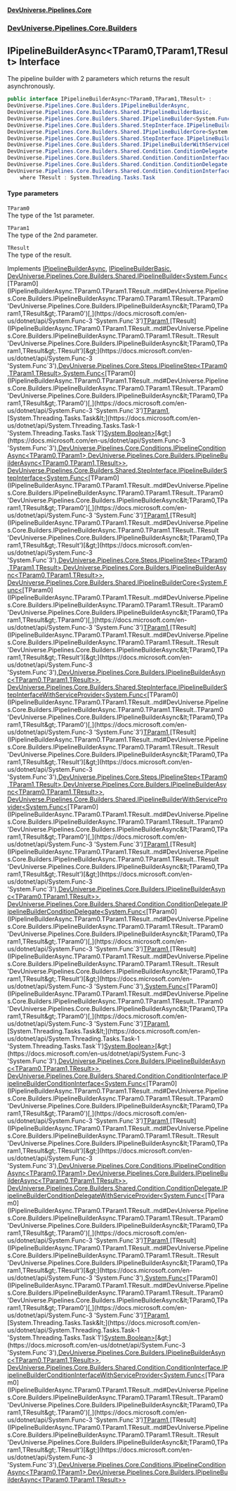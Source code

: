 #### [DevUniverse.Pipelines.Core](Pipelines.md 'Pipelines')
### [DevUniverse.Pipelines.Core.Builders](Pipelines.md#DevUniverse.Pipelines.Core.Builders 'DevUniverse.Pipelines.Core.Builders')
## IPipelineBuilderAsync&lt;TParam0,TParam1,TResult&gt; Interface
The pipeline builder with 2 parameters which returns the result asynchronously.  
```csharp
public interface IPipelineBuilderAsync<TParam0,TParam1,TResult> :
DevUniverse.Pipelines.Core.Builders.IPipelineBuilderAsync,
DevUniverse.Pipelines.Core.Builders.Shared.IPipelineBuilderBasic,
DevUniverse.Pipelines.Core.Builders.Shared.IPipelineBuilder<System.Func<TParam0, TParam1, TResult>, DevUniverse.Pipelines.Core.Steps.IPipelineStep<TParam0, TParam1, TResult>, System.Func<TParam0, TParam1, System.Threading.Tasks.Task<bool>>, DevUniverse.Pipelines.Core.Conditions.IPipelineConditionAsync<TParam0, TParam1>, DevUniverse.Pipelines.Core.Builders.IPipelineBuilderAsync<TParam0, TParam1, TResult>>,
DevUniverse.Pipelines.Core.Builders.Shared.StepInterface.IPipelineBuilderStepInterface<System.Func<TParam0, TParam1, TResult>, DevUniverse.Pipelines.Core.Steps.IPipelineStep<TParam0, TParam1, TResult>, DevUniverse.Pipelines.Core.Builders.IPipelineBuilderAsync<TParam0, TParam1, TResult>>,
DevUniverse.Pipelines.Core.Builders.Shared.IPipelineBuilderCore<System.Func<TParam0, TParam1, TResult>, DevUniverse.Pipelines.Core.Builders.IPipelineBuilderAsync<TParam0, TParam1, TResult>>,
DevUniverse.Pipelines.Core.Builders.Shared.StepInterface.IPipelineBuilderStepInterfaceWithServiceProvider<System.Func<TParam0, TParam1, TResult>, DevUniverse.Pipelines.Core.Steps.IPipelineStep<TParam0, TParam1, TResult>, DevUniverse.Pipelines.Core.Builders.IPipelineBuilderAsync<TParam0, TParam1, TResult>>,
DevUniverse.Pipelines.Core.Builders.Shared.IPipelineBuilderWithServiceProvider<System.Func<TParam0, TParam1, TResult>, DevUniverse.Pipelines.Core.Builders.IPipelineBuilderAsync<TParam0, TParam1, TResult>>,
DevUniverse.Pipelines.Core.Builders.Shared.Condition.ConditionDelegate.IPipelineBuilderConditionDelegate<System.Func<TParam0, TParam1, TResult>, System.Func<TParam0, TParam1, System.Threading.Tasks.Task<bool>>, DevUniverse.Pipelines.Core.Builders.IPipelineBuilderAsync<TParam0, TParam1, TResult>>,
DevUniverse.Pipelines.Core.Builders.Shared.Condition.ConditionInterface.IPipelineBuilderConditionInterface<System.Func<TParam0, TParam1, TResult>, DevUniverse.Pipelines.Core.Conditions.IPipelineConditionAsync<TParam0, TParam1>, DevUniverse.Pipelines.Core.Builders.IPipelineBuilderAsync<TParam0, TParam1, TResult>>,
DevUniverse.Pipelines.Core.Builders.Shared.Condition.ConditionDelegate.IPipelineBuilderConditionDelegateWithServiceProvider<System.Func<TParam0, TParam1, TResult>, System.Func<TParam0, TParam1, System.Threading.Tasks.Task<bool>>, DevUniverse.Pipelines.Core.Builders.IPipelineBuilderAsync<TParam0, TParam1, TResult>>,
DevUniverse.Pipelines.Core.Builders.Shared.Condition.ConditionInterface.IPipelineBuilderConditionInterfaceWithServiceProvider<System.Func<TParam0, TParam1, TResult>, DevUniverse.Pipelines.Core.Conditions.IPipelineConditionAsync<TParam0, TParam1>, DevUniverse.Pipelines.Core.Builders.IPipelineBuilderAsync<TParam0, TParam1, TResult>>
    where TResult : System.Threading.Tasks.Task
```
#### Type parameters
<a name='DevUniverse.Pipelines.Core.Builders.IPipelineBuilderAsync.TParam0.TParam1.TResult..TParam0'></a>
`TParam0`  
The type of the 1st parameter.
  
<a name='DevUniverse.Pipelines.Core.Builders.IPipelineBuilderAsync.TParam0.TParam1.TResult..TParam1'></a>
`TParam1`  
The type of the 2nd parameter.
  
<a name='DevUniverse.Pipelines.Core.Builders.IPipelineBuilderAsync.TParam0.TParam1.TResult..TResult'></a>
`TResult`  
The type of the result.
  

Implements [IPipelineBuilderAsync](IPipelineBuilderAsync.md 'DevUniverse.Pipelines.Core.Builders.IPipelineBuilderAsync'), [IPipelineBuilderBasic](IPipelineBuilderBasic.md 'DevUniverse.Pipelines.Core.Builders.Shared.IPipelineBuilderBasic'), [DevUniverse.Pipelines.Core.Builders.Shared.IPipelineBuilder&lt;](IPipelineBuilder.TDelegate.TPipelineStep.TPredicate.TPipelineCondition.TResult..md 'DevUniverse.Pipelines.Core.Builders.Shared.IPipelineBuilder&lt;TDelegate,TPipelineStep,TPredicate,TPipelineCondition,TResult&gt;')[System.Func&lt;](https://docs.microsoft.com/en-us/dotnet/api/System.Func-3 'System.Func`3')[TParam0](IPipelineBuilderAsync.TParam0.TParam1.TResult..md#DevUniverse.Pipelines.Core.Builders.IPipelineBuilderAsync.TParam0.TParam1.TResult..TParam0 'DevUniverse.Pipelines.Core.Builders.IPipelineBuilderAsync&lt;TParam0,TParam1,TResult&gt;.TParam0')[,](https://docs.microsoft.com/en-us/dotnet/api/System.Func-3 'System.Func`3')[TParam1](IPipelineBuilderAsync.TParam0.TParam1.TResult..md#DevUniverse.Pipelines.Core.Builders.IPipelineBuilderAsync.TParam0.TParam1.TResult..TParam1 'DevUniverse.Pipelines.Core.Builders.IPipelineBuilderAsync&lt;TParam0,TParam1,TResult&gt;.TParam1')[,](https://docs.microsoft.com/en-us/dotnet/api/System.Func-3 'System.Func`3')[TResult](IPipelineBuilderAsync.TParam0.TParam1.TResult..md#DevUniverse.Pipelines.Core.Builders.IPipelineBuilderAsync.TParam0.TParam1.TResult..TResult 'DevUniverse.Pipelines.Core.Builders.IPipelineBuilderAsync&lt;TParam0,TParam1,TResult&gt;.TResult')[&gt;](https://docs.microsoft.com/en-us/dotnet/api/System.Func-3 'System.Func`3')[,](IPipelineBuilder.TDelegate.TPipelineStep.TPredicate.TPipelineCondition.TResult..md 'DevUniverse.Pipelines.Core.Builders.Shared.IPipelineBuilder&lt;TDelegate,TPipelineStep,TPredicate,TPipelineCondition,TResult&gt;')[DevUniverse.Pipelines.Core.Steps.IPipelineStep&lt;](IPipelineStep.TParam0.TParam1.TResult..md 'DevUniverse.Pipelines.Core.Steps.IPipelineStep&lt;TParam0,TParam1,TResult&gt;')[TParam0](IPipelineBuilderAsync.TParam0.TParam1.TResult..md#DevUniverse.Pipelines.Core.Builders.IPipelineBuilderAsync.TParam0.TParam1.TResult..TParam0 'DevUniverse.Pipelines.Core.Builders.IPipelineBuilderAsync&lt;TParam0,TParam1,TResult&gt;.TParam0')[,](IPipelineStep.TParam0.TParam1.TResult..md 'DevUniverse.Pipelines.Core.Steps.IPipelineStep&lt;TParam0,TParam1,TResult&gt;')[TParam1](IPipelineBuilderAsync.TParam0.TParam1.TResult..md#DevUniverse.Pipelines.Core.Builders.IPipelineBuilderAsync.TParam0.TParam1.TResult..TParam1 'DevUniverse.Pipelines.Core.Builders.IPipelineBuilderAsync&lt;TParam0,TParam1,TResult&gt;.TParam1')[,](IPipelineStep.TParam0.TParam1.TResult..md 'DevUniverse.Pipelines.Core.Steps.IPipelineStep&lt;TParam0,TParam1,TResult&gt;')[TResult](IPipelineBuilderAsync.TParam0.TParam1.TResult..md#DevUniverse.Pipelines.Core.Builders.IPipelineBuilderAsync.TParam0.TParam1.TResult..TResult 'DevUniverse.Pipelines.Core.Builders.IPipelineBuilderAsync&lt;TParam0,TParam1,TResult&gt;.TResult')[&gt;](IPipelineStep.TParam0.TParam1.TResult..md 'DevUniverse.Pipelines.Core.Steps.IPipelineStep&lt;TParam0,TParam1,TResult&gt;')[,](IPipelineBuilder.TDelegate.TPipelineStep.TPredicate.TPipelineCondition.TResult..md 'DevUniverse.Pipelines.Core.Builders.Shared.IPipelineBuilder&lt;TDelegate,TPipelineStep,TPredicate,TPipelineCondition,TResult&gt;')[System.Func&lt;](https://docs.microsoft.com/en-us/dotnet/api/System.Func-3 'System.Func`3')[TParam0](IPipelineBuilderAsync.TParam0.TParam1.TResult..md#DevUniverse.Pipelines.Core.Builders.IPipelineBuilderAsync.TParam0.TParam1.TResult..TParam0 'DevUniverse.Pipelines.Core.Builders.IPipelineBuilderAsync&lt;TParam0,TParam1,TResult&gt;.TParam0')[,](https://docs.microsoft.com/en-us/dotnet/api/System.Func-3 'System.Func`3')[TParam1](IPipelineBuilderAsync.TParam0.TParam1.TResult..md#DevUniverse.Pipelines.Core.Builders.IPipelineBuilderAsync.TParam0.TParam1.TResult..TParam1 'DevUniverse.Pipelines.Core.Builders.IPipelineBuilderAsync&lt;TParam0,TParam1,TResult&gt;.TParam1')[,](https://docs.microsoft.com/en-us/dotnet/api/System.Func-3 'System.Func`3')[System.Threading.Tasks.Task&lt;](https://docs.microsoft.com/en-us/dotnet/api/System.Threading.Tasks.Task-1 'System.Threading.Tasks.Task`1')[System.Boolean](https://docs.microsoft.com/en-us/dotnet/api/System.Boolean 'System.Boolean')[&gt;](https://docs.microsoft.com/en-us/dotnet/api/System.Threading.Tasks.Task-1 'System.Threading.Tasks.Task`1')[&gt;](https://docs.microsoft.com/en-us/dotnet/api/System.Func-3 'System.Func`3')[,](IPipelineBuilder.TDelegate.TPipelineStep.TPredicate.TPipelineCondition.TResult..md 'DevUniverse.Pipelines.Core.Builders.Shared.IPipelineBuilder&lt;TDelegate,TPipelineStep,TPredicate,TPipelineCondition,TResult&gt;')[DevUniverse.Pipelines.Core.Conditions.IPipelineConditionAsync&lt;](IPipelineConditionAsync.TParam0.TParam1..md 'DevUniverse.Pipelines.Core.Conditions.IPipelineConditionAsync&lt;TParam0,TParam1&gt;')[TParam0](IPipelineBuilderAsync.TParam0.TParam1.TResult..md#DevUniverse.Pipelines.Core.Builders.IPipelineBuilderAsync.TParam0.TParam1.TResult..TParam0 'DevUniverse.Pipelines.Core.Builders.IPipelineBuilderAsync&lt;TParam0,TParam1,TResult&gt;.TParam0')[,](IPipelineConditionAsync.TParam0.TParam1..md 'DevUniverse.Pipelines.Core.Conditions.IPipelineConditionAsync&lt;TParam0,TParam1&gt;')[TParam1](IPipelineBuilderAsync.TParam0.TParam1.TResult..md#DevUniverse.Pipelines.Core.Builders.IPipelineBuilderAsync.TParam0.TParam1.TResult..TParam1 'DevUniverse.Pipelines.Core.Builders.IPipelineBuilderAsync&lt;TParam0,TParam1,TResult&gt;.TParam1')[&gt;](IPipelineConditionAsync.TParam0.TParam1..md 'DevUniverse.Pipelines.Core.Conditions.IPipelineConditionAsync&lt;TParam0,TParam1&gt;')[,](IPipelineBuilder.TDelegate.TPipelineStep.TPredicate.TPipelineCondition.TResult..md 'DevUniverse.Pipelines.Core.Builders.Shared.IPipelineBuilder&lt;TDelegate,TPipelineStep,TPredicate,TPipelineCondition,TResult&gt;')[DevUniverse.Pipelines.Core.Builders.IPipelineBuilderAsync&lt;](IPipelineBuilderAsync.TParam0.TParam1.TResult..md 'DevUniverse.Pipelines.Core.Builders.IPipelineBuilderAsync&lt;TParam0,TParam1,TResult&gt;')[TParam0](IPipelineBuilderAsync.TParam0.TParam1.TResult..md#DevUniverse.Pipelines.Core.Builders.IPipelineBuilderAsync.TParam0.TParam1.TResult..TParam0 'DevUniverse.Pipelines.Core.Builders.IPipelineBuilderAsync&lt;TParam0,TParam1,TResult&gt;.TParam0')[,](IPipelineBuilderAsync.TParam0.TParam1.TResult..md 'DevUniverse.Pipelines.Core.Builders.IPipelineBuilderAsync&lt;TParam0,TParam1,TResult&gt;')[TParam1](IPipelineBuilderAsync.TParam0.TParam1.TResult..md#DevUniverse.Pipelines.Core.Builders.IPipelineBuilderAsync.TParam0.TParam1.TResult..TParam1 'DevUniverse.Pipelines.Core.Builders.IPipelineBuilderAsync&lt;TParam0,TParam1,TResult&gt;.TParam1')[,](IPipelineBuilderAsync.TParam0.TParam1.TResult..md 'DevUniverse.Pipelines.Core.Builders.IPipelineBuilderAsync&lt;TParam0,TParam1,TResult&gt;')[TResult](IPipelineBuilderAsync.TParam0.TParam1.TResult..md#DevUniverse.Pipelines.Core.Builders.IPipelineBuilderAsync.TParam0.TParam1.TResult..TResult 'DevUniverse.Pipelines.Core.Builders.IPipelineBuilderAsync&lt;TParam0,TParam1,TResult&gt;.TResult')[&gt;](IPipelineBuilderAsync.TParam0.TParam1.TResult..md 'DevUniverse.Pipelines.Core.Builders.IPipelineBuilderAsync&lt;TParam0,TParam1,TResult&gt;')[&gt;](IPipelineBuilder.TDelegate.TPipelineStep.TPredicate.TPipelineCondition.TResult..md 'DevUniverse.Pipelines.Core.Builders.Shared.IPipelineBuilder&lt;TDelegate,TPipelineStep,TPredicate,TPipelineCondition,TResult&gt;'), [DevUniverse.Pipelines.Core.Builders.Shared.StepInterface.IPipelineBuilderStepInterface&lt;](IPipelineBuilderStepInterface.TDelegate.TPipelineStep.TResult..md 'DevUniverse.Pipelines.Core.Builders.Shared.StepInterface.IPipelineBuilderStepInterface&lt;TDelegate,TPipelineStep,TResult&gt;')[System.Func&lt;](https://docs.microsoft.com/en-us/dotnet/api/System.Func-3 'System.Func`3')[TParam0](IPipelineBuilderAsync.TParam0.TParam1.TResult..md#DevUniverse.Pipelines.Core.Builders.IPipelineBuilderAsync.TParam0.TParam1.TResult..TParam0 'DevUniverse.Pipelines.Core.Builders.IPipelineBuilderAsync&lt;TParam0,TParam1,TResult&gt;.TParam0')[,](https://docs.microsoft.com/en-us/dotnet/api/System.Func-3 'System.Func`3')[TParam1](IPipelineBuilderAsync.TParam0.TParam1.TResult..md#DevUniverse.Pipelines.Core.Builders.IPipelineBuilderAsync.TParam0.TParam1.TResult..TParam1 'DevUniverse.Pipelines.Core.Builders.IPipelineBuilderAsync&lt;TParam0,TParam1,TResult&gt;.TParam1')[,](https://docs.microsoft.com/en-us/dotnet/api/System.Func-3 'System.Func`3')[TResult](IPipelineBuilderAsync.TParam0.TParam1.TResult..md#DevUniverse.Pipelines.Core.Builders.IPipelineBuilderAsync.TParam0.TParam1.TResult..TResult 'DevUniverse.Pipelines.Core.Builders.IPipelineBuilderAsync&lt;TParam0,TParam1,TResult&gt;.TResult')[&gt;](https://docs.microsoft.com/en-us/dotnet/api/System.Func-3 'System.Func`3')[,](IPipelineBuilderStepInterface.TDelegate.TPipelineStep.TResult..md 'DevUniverse.Pipelines.Core.Builders.Shared.StepInterface.IPipelineBuilderStepInterface&lt;TDelegate,TPipelineStep,TResult&gt;')[DevUniverse.Pipelines.Core.Steps.IPipelineStep&lt;](IPipelineStep.TParam0.TParam1.TResult..md 'DevUniverse.Pipelines.Core.Steps.IPipelineStep&lt;TParam0,TParam1,TResult&gt;')[TParam0](IPipelineBuilderAsync.TParam0.TParam1.TResult..md#DevUniverse.Pipelines.Core.Builders.IPipelineBuilderAsync.TParam0.TParam1.TResult..TParam0 'DevUniverse.Pipelines.Core.Builders.IPipelineBuilderAsync&lt;TParam0,TParam1,TResult&gt;.TParam0')[,](IPipelineStep.TParam0.TParam1.TResult..md 'DevUniverse.Pipelines.Core.Steps.IPipelineStep&lt;TParam0,TParam1,TResult&gt;')[TParam1](IPipelineBuilderAsync.TParam0.TParam1.TResult..md#DevUniverse.Pipelines.Core.Builders.IPipelineBuilderAsync.TParam0.TParam1.TResult..TParam1 'DevUniverse.Pipelines.Core.Builders.IPipelineBuilderAsync&lt;TParam0,TParam1,TResult&gt;.TParam1')[,](IPipelineStep.TParam0.TParam1.TResult..md 'DevUniverse.Pipelines.Core.Steps.IPipelineStep&lt;TParam0,TParam1,TResult&gt;')[TResult](IPipelineBuilderAsync.TParam0.TParam1.TResult..md#DevUniverse.Pipelines.Core.Builders.IPipelineBuilderAsync.TParam0.TParam1.TResult..TResult 'DevUniverse.Pipelines.Core.Builders.IPipelineBuilderAsync&lt;TParam0,TParam1,TResult&gt;.TResult')[&gt;](IPipelineStep.TParam0.TParam1.TResult..md 'DevUniverse.Pipelines.Core.Steps.IPipelineStep&lt;TParam0,TParam1,TResult&gt;')[,](IPipelineBuilderStepInterface.TDelegate.TPipelineStep.TResult..md 'DevUniverse.Pipelines.Core.Builders.Shared.StepInterface.IPipelineBuilderStepInterface&lt;TDelegate,TPipelineStep,TResult&gt;')[DevUniverse.Pipelines.Core.Builders.IPipelineBuilderAsync&lt;](IPipelineBuilderAsync.TParam0.TParam1.TResult..md 'DevUniverse.Pipelines.Core.Builders.IPipelineBuilderAsync&lt;TParam0,TParam1,TResult&gt;')[TParam0](IPipelineBuilderAsync.TParam0.TParam1.TResult..md#DevUniverse.Pipelines.Core.Builders.IPipelineBuilderAsync.TParam0.TParam1.TResult..TParam0 'DevUniverse.Pipelines.Core.Builders.IPipelineBuilderAsync&lt;TParam0,TParam1,TResult&gt;.TParam0')[,](IPipelineBuilderAsync.TParam0.TParam1.TResult..md 'DevUniverse.Pipelines.Core.Builders.IPipelineBuilderAsync&lt;TParam0,TParam1,TResult&gt;')[TParam1](IPipelineBuilderAsync.TParam0.TParam1.TResult..md#DevUniverse.Pipelines.Core.Builders.IPipelineBuilderAsync.TParam0.TParam1.TResult..TParam1 'DevUniverse.Pipelines.Core.Builders.IPipelineBuilderAsync&lt;TParam0,TParam1,TResult&gt;.TParam1')[,](IPipelineBuilderAsync.TParam0.TParam1.TResult..md 'DevUniverse.Pipelines.Core.Builders.IPipelineBuilderAsync&lt;TParam0,TParam1,TResult&gt;')[TResult](IPipelineBuilderAsync.TParam0.TParam1.TResult..md#DevUniverse.Pipelines.Core.Builders.IPipelineBuilderAsync.TParam0.TParam1.TResult..TResult 'DevUniverse.Pipelines.Core.Builders.IPipelineBuilderAsync&lt;TParam0,TParam1,TResult&gt;.TResult')[&gt;](IPipelineBuilderAsync.TParam0.TParam1.TResult..md 'DevUniverse.Pipelines.Core.Builders.IPipelineBuilderAsync&lt;TParam0,TParam1,TResult&gt;')[&gt;](IPipelineBuilderStepInterface.TDelegate.TPipelineStep.TResult..md 'DevUniverse.Pipelines.Core.Builders.Shared.StepInterface.IPipelineBuilderStepInterface&lt;TDelegate,TPipelineStep,TResult&gt;'), [DevUniverse.Pipelines.Core.Builders.Shared.IPipelineBuilderCore&lt;](IPipelineBuilderCore.TDelegate.TResult..md 'DevUniverse.Pipelines.Core.Builders.Shared.IPipelineBuilderCore&lt;TDelegate,TResult&gt;')[System.Func&lt;](https://docs.microsoft.com/en-us/dotnet/api/System.Func-3 'System.Func`3')[TParam0](IPipelineBuilderAsync.TParam0.TParam1.TResult..md#DevUniverse.Pipelines.Core.Builders.IPipelineBuilderAsync.TParam0.TParam1.TResult..TParam0 'DevUniverse.Pipelines.Core.Builders.IPipelineBuilderAsync&lt;TParam0,TParam1,TResult&gt;.TParam0')[,](https://docs.microsoft.com/en-us/dotnet/api/System.Func-3 'System.Func`3')[TParam1](IPipelineBuilderAsync.TParam0.TParam1.TResult..md#DevUniverse.Pipelines.Core.Builders.IPipelineBuilderAsync.TParam0.TParam1.TResult..TParam1 'DevUniverse.Pipelines.Core.Builders.IPipelineBuilderAsync&lt;TParam0,TParam1,TResult&gt;.TParam1')[,](https://docs.microsoft.com/en-us/dotnet/api/System.Func-3 'System.Func`3')[TResult](IPipelineBuilderAsync.TParam0.TParam1.TResult..md#DevUniverse.Pipelines.Core.Builders.IPipelineBuilderAsync.TParam0.TParam1.TResult..TResult 'DevUniverse.Pipelines.Core.Builders.IPipelineBuilderAsync&lt;TParam0,TParam1,TResult&gt;.TResult')[&gt;](https://docs.microsoft.com/en-us/dotnet/api/System.Func-3 'System.Func`3')[,](IPipelineBuilderCore.TDelegate.TResult..md 'DevUniverse.Pipelines.Core.Builders.Shared.IPipelineBuilderCore&lt;TDelegate,TResult&gt;')[DevUniverse.Pipelines.Core.Builders.IPipelineBuilderAsync&lt;](IPipelineBuilderAsync.TParam0.TParam1.TResult..md 'DevUniverse.Pipelines.Core.Builders.IPipelineBuilderAsync&lt;TParam0,TParam1,TResult&gt;')[TParam0](IPipelineBuilderAsync.TParam0.TParam1.TResult..md#DevUniverse.Pipelines.Core.Builders.IPipelineBuilderAsync.TParam0.TParam1.TResult..TParam0 'DevUniverse.Pipelines.Core.Builders.IPipelineBuilderAsync&lt;TParam0,TParam1,TResult&gt;.TParam0')[,](IPipelineBuilderAsync.TParam0.TParam1.TResult..md 'DevUniverse.Pipelines.Core.Builders.IPipelineBuilderAsync&lt;TParam0,TParam1,TResult&gt;')[TParam1](IPipelineBuilderAsync.TParam0.TParam1.TResult..md#DevUniverse.Pipelines.Core.Builders.IPipelineBuilderAsync.TParam0.TParam1.TResult..TParam1 'DevUniverse.Pipelines.Core.Builders.IPipelineBuilderAsync&lt;TParam0,TParam1,TResult&gt;.TParam1')[,](IPipelineBuilderAsync.TParam0.TParam1.TResult..md 'DevUniverse.Pipelines.Core.Builders.IPipelineBuilderAsync&lt;TParam0,TParam1,TResult&gt;')[TResult](IPipelineBuilderAsync.TParam0.TParam1.TResult..md#DevUniverse.Pipelines.Core.Builders.IPipelineBuilderAsync.TParam0.TParam1.TResult..TResult 'DevUniverse.Pipelines.Core.Builders.IPipelineBuilderAsync&lt;TParam0,TParam1,TResult&gt;.TResult')[&gt;](IPipelineBuilderAsync.TParam0.TParam1.TResult..md 'DevUniverse.Pipelines.Core.Builders.IPipelineBuilderAsync&lt;TParam0,TParam1,TResult&gt;')[&gt;](IPipelineBuilderCore.TDelegate.TResult..md 'DevUniverse.Pipelines.Core.Builders.Shared.IPipelineBuilderCore&lt;TDelegate,TResult&gt;'), [DevUniverse.Pipelines.Core.Builders.Shared.StepInterface.IPipelineBuilderStepInterfaceWithServiceProvider&lt;](IPipelineBuilderStepInterfaceWithServiceProvider.TDelegate.TPipelineStep.TResult..md 'DevUniverse.Pipelines.Core.Builders.Shared.StepInterface.IPipelineBuilderStepInterfaceWithServiceProvider&lt;TDelegate,TPipelineStep,TResult&gt;')[System.Func&lt;](https://docs.microsoft.com/en-us/dotnet/api/System.Func-3 'System.Func`3')[TParam0](IPipelineBuilderAsync.TParam0.TParam1.TResult..md#DevUniverse.Pipelines.Core.Builders.IPipelineBuilderAsync.TParam0.TParam1.TResult..TParam0 'DevUniverse.Pipelines.Core.Builders.IPipelineBuilderAsync&lt;TParam0,TParam1,TResult&gt;.TParam0')[,](https://docs.microsoft.com/en-us/dotnet/api/System.Func-3 'System.Func`3')[TParam1](IPipelineBuilderAsync.TParam0.TParam1.TResult..md#DevUniverse.Pipelines.Core.Builders.IPipelineBuilderAsync.TParam0.TParam1.TResult..TParam1 'DevUniverse.Pipelines.Core.Builders.IPipelineBuilderAsync&lt;TParam0,TParam1,TResult&gt;.TParam1')[,](https://docs.microsoft.com/en-us/dotnet/api/System.Func-3 'System.Func`3')[TResult](IPipelineBuilderAsync.TParam0.TParam1.TResult..md#DevUniverse.Pipelines.Core.Builders.IPipelineBuilderAsync.TParam0.TParam1.TResult..TResult 'DevUniverse.Pipelines.Core.Builders.IPipelineBuilderAsync&lt;TParam0,TParam1,TResult&gt;.TResult')[&gt;](https://docs.microsoft.com/en-us/dotnet/api/System.Func-3 'System.Func`3')[,](IPipelineBuilderStepInterfaceWithServiceProvider.TDelegate.TPipelineStep.TResult..md 'DevUniverse.Pipelines.Core.Builders.Shared.StepInterface.IPipelineBuilderStepInterfaceWithServiceProvider&lt;TDelegate,TPipelineStep,TResult&gt;')[DevUniverse.Pipelines.Core.Steps.IPipelineStep&lt;](IPipelineStep.TParam0.TParam1.TResult..md 'DevUniverse.Pipelines.Core.Steps.IPipelineStep&lt;TParam0,TParam1,TResult&gt;')[TParam0](IPipelineBuilderAsync.TParam0.TParam1.TResult..md#DevUniverse.Pipelines.Core.Builders.IPipelineBuilderAsync.TParam0.TParam1.TResult..TParam0 'DevUniverse.Pipelines.Core.Builders.IPipelineBuilderAsync&lt;TParam0,TParam1,TResult&gt;.TParam0')[,](IPipelineStep.TParam0.TParam1.TResult..md 'DevUniverse.Pipelines.Core.Steps.IPipelineStep&lt;TParam0,TParam1,TResult&gt;')[TParam1](IPipelineBuilderAsync.TParam0.TParam1.TResult..md#DevUniverse.Pipelines.Core.Builders.IPipelineBuilderAsync.TParam0.TParam1.TResult..TParam1 'DevUniverse.Pipelines.Core.Builders.IPipelineBuilderAsync&lt;TParam0,TParam1,TResult&gt;.TParam1')[,](IPipelineStep.TParam0.TParam1.TResult..md 'DevUniverse.Pipelines.Core.Steps.IPipelineStep&lt;TParam0,TParam1,TResult&gt;')[TResult](IPipelineBuilderAsync.TParam0.TParam1.TResult..md#DevUniverse.Pipelines.Core.Builders.IPipelineBuilderAsync.TParam0.TParam1.TResult..TResult 'DevUniverse.Pipelines.Core.Builders.IPipelineBuilderAsync&lt;TParam0,TParam1,TResult&gt;.TResult')[&gt;](IPipelineStep.TParam0.TParam1.TResult..md 'DevUniverse.Pipelines.Core.Steps.IPipelineStep&lt;TParam0,TParam1,TResult&gt;')[,](IPipelineBuilderStepInterfaceWithServiceProvider.TDelegate.TPipelineStep.TResult..md 'DevUniverse.Pipelines.Core.Builders.Shared.StepInterface.IPipelineBuilderStepInterfaceWithServiceProvider&lt;TDelegate,TPipelineStep,TResult&gt;')[DevUniverse.Pipelines.Core.Builders.IPipelineBuilderAsync&lt;](IPipelineBuilderAsync.TParam0.TParam1.TResult..md 'DevUniverse.Pipelines.Core.Builders.IPipelineBuilderAsync&lt;TParam0,TParam1,TResult&gt;')[TParam0](IPipelineBuilderAsync.TParam0.TParam1.TResult..md#DevUniverse.Pipelines.Core.Builders.IPipelineBuilderAsync.TParam0.TParam1.TResult..TParam0 'DevUniverse.Pipelines.Core.Builders.IPipelineBuilderAsync&lt;TParam0,TParam1,TResult&gt;.TParam0')[,](IPipelineBuilderAsync.TParam0.TParam1.TResult..md 'DevUniverse.Pipelines.Core.Builders.IPipelineBuilderAsync&lt;TParam0,TParam1,TResult&gt;')[TParam1](IPipelineBuilderAsync.TParam0.TParam1.TResult..md#DevUniverse.Pipelines.Core.Builders.IPipelineBuilderAsync.TParam0.TParam1.TResult..TParam1 'DevUniverse.Pipelines.Core.Builders.IPipelineBuilderAsync&lt;TParam0,TParam1,TResult&gt;.TParam1')[,](IPipelineBuilderAsync.TParam0.TParam1.TResult..md 'DevUniverse.Pipelines.Core.Builders.IPipelineBuilderAsync&lt;TParam0,TParam1,TResult&gt;')[TResult](IPipelineBuilderAsync.TParam0.TParam1.TResult..md#DevUniverse.Pipelines.Core.Builders.IPipelineBuilderAsync.TParam0.TParam1.TResult..TResult 'DevUniverse.Pipelines.Core.Builders.IPipelineBuilderAsync&lt;TParam0,TParam1,TResult&gt;.TResult')[&gt;](IPipelineBuilderAsync.TParam0.TParam1.TResult..md 'DevUniverse.Pipelines.Core.Builders.IPipelineBuilderAsync&lt;TParam0,TParam1,TResult&gt;')[&gt;](IPipelineBuilderStepInterfaceWithServiceProvider.TDelegate.TPipelineStep.TResult..md 'DevUniverse.Pipelines.Core.Builders.Shared.StepInterface.IPipelineBuilderStepInterfaceWithServiceProvider&lt;TDelegate,TPipelineStep,TResult&gt;'), [DevUniverse.Pipelines.Core.Builders.Shared.IPipelineBuilderWithServiceProvider&lt;](IPipelineBuilderWithServiceProvider.TDelegate.TResult..md 'DevUniverse.Pipelines.Core.Builders.Shared.IPipelineBuilderWithServiceProvider&lt;TDelegate,TResult&gt;')[System.Func&lt;](https://docs.microsoft.com/en-us/dotnet/api/System.Func-3 'System.Func`3')[TParam0](IPipelineBuilderAsync.TParam0.TParam1.TResult..md#DevUniverse.Pipelines.Core.Builders.IPipelineBuilderAsync.TParam0.TParam1.TResult..TParam0 'DevUniverse.Pipelines.Core.Builders.IPipelineBuilderAsync&lt;TParam0,TParam1,TResult&gt;.TParam0')[,](https://docs.microsoft.com/en-us/dotnet/api/System.Func-3 'System.Func`3')[TParam1](IPipelineBuilderAsync.TParam0.TParam1.TResult..md#DevUniverse.Pipelines.Core.Builders.IPipelineBuilderAsync.TParam0.TParam1.TResult..TParam1 'DevUniverse.Pipelines.Core.Builders.IPipelineBuilderAsync&lt;TParam0,TParam1,TResult&gt;.TParam1')[,](https://docs.microsoft.com/en-us/dotnet/api/System.Func-3 'System.Func`3')[TResult](IPipelineBuilderAsync.TParam0.TParam1.TResult..md#DevUniverse.Pipelines.Core.Builders.IPipelineBuilderAsync.TParam0.TParam1.TResult..TResult 'DevUniverse.Pipelines.Core.Builders.IPipelineBuilderAsync&lt;TParam0,TParam1,TResult&gt;.TResult')[&gt;](https://docs.microsoft.com/en-us/dotnet/api/System.Func-3 'System.Func`3')[,](IPipelineBuilderWithServiceProvider.TDelegate.TResult..md 'DevUniverse.Pipelines.Core.Builders.Shared.IPipelineBuilderWithServiceProvider&lt;TDelegate,TResult&gt;')[DevUniverse.Pipelines.Core.Builders.IPipelineBuilderAsync&lt;](IPipelineBuilderAsync.TParam0.TParam1.TResult..md 'DevUniverse.Pipelines.Core.Builders.IPipelineBuilderAsync&lt;TParam0,TParam1,TResult&gt;')[TParam0](IPipelineBuilderAsync.TParam0.TParam1.TResult..md#DevUniverse.Pipelines.Core.Builders.IPipelineBuilderAsync.TParam0.TParam1.TResult..TParam0 'DevUniverse.Pipelines.Core.Builders.IPipelineBuilderAsync&lt;TParam0,TParam1,TResult&gt;.TParam0')[,](IPipelineBuilderAsync.TParam0.TParam1.TResult..md 'DevUniverse.Pipelines.Core.Builders.IPipelineBuilderAsync&lt;TParam0,TParam1,TResult&gt;')[TParam1](IPipelineBuilderAsync.TParam0.TParam1.TResult..md#DevUniverse.Pipelines.Core.Builders.IPipelineBuilderAsync.TParam0.TParam1.TResult..TParam1 'DevUniverse.Pipelines.Core.Builders.IPipelineBuilderAsync&lt;TParam0,TParam1,TResult&gt;.TParam1')[,](IPipelineBuilderAsync.TParam0.TParam1.TResult..md 'DevUniverse.Pipelines.Core.Builders.IPipelineBuilderAsync&lt;TParam0,TParam1,TResult&gt;')[TResult](IPipelineBuilderAsync.TParam0.TParam1.TResult..md#DevUniverse.Pipelines.Core.Builders.IPipelineBuilderAsync.TParam0.TParam1.TResult..TResult 'DevUniverse.Pipelines.Core.Builders.IPipelineBuilderAsync&lt;TParam0,TParam1,TResult&gt;.TResult')[&gt;](IPipelineBuilderAsync.TParam0.TParam1.TResult..md 'DevUniverse.Pipelines.Core.Builders.IPipelineBuilderAsync&lt;TParam0,TParam1,TResult&gt;')[&gt;](IPipelineBuilderWithServiceProvider.TDelegate.TResult..md 'DevUniverse.Pipelines.Core.Builders.Shared.IPipelineBuilderWithServiceProvider&lt;TDelegate,TResult&gt;'), [DevUniverse.Pipelines.Core.Builders.Shared.Condition.ConditionDelegate.IPipelineBuilderConditionDelegate&lt;](IPipelineBuilderConditionDelegate.TDelegate.TPredicate.TResult..md 'DevUniverse.Pipelines.Core.Builders.Shared.Condition.ConditionDelegate.IPipelineBuilderConditionDelegate&lt;TDelegate,TPredicate,TResult&gt;')[System.Func&lt;](https://docs.microsoft.com/en-us/dotnet/api/System.Func-3 'System.Func`3')[TParam0](IPipelineBuilderAsync.TParam0.TParam1.TResult..md#DevUniverse.Pipelines.Core.Builders.IPipelineBuilderAsync.TParam0.TParam1.TResult..TParam0 'DevUniverse.Pipelines.Core.Builders.IPipelineBuilderAsync&lt;TParam0,TParam1,TResult&gt;.TParam0')[,](https://docs.microsoft.com/en-us/dotnet/api/System.Func-3 'System.Func`3')[TParam1](IPipelineBuilderAsync.TParam0.TParam1.TResult..md#DevUniverse.Pipelines.Core.Builders.IPipelineBuilderAsync.TParam0.TParam1.TResult..TParam1 'DevUniverse.Pipelines.Core.Builders.IPipelineBuilderAsync&lt;TParam0,TParam1,TResult&gt;.TParam1')[,](https://docs.microsoft.com/en-us/dotnet/api/System.Func-3 'System.Func`3')[TResult](IPipelineBuilderAsync.TParam0.TParam1.TResult..md#DevUniverse.Pipelines.Core.Builders.IPipelineBuilderAsync.TParam0.TParam1.TResult..TResult 'DevUniverse.Pipelines.Core.Builders.IPipelineBuilderAsync&lt;TParam0,TParam1,TResult&gt;.TResult')[&gt;](https://docs.microsoft.com/en-us/dotnet/api/System.Func-3 'System.Func`3')[,](IPipelineBuilderConditionDelegate.TDelegate.TPredicate.TResult..md 'DevUniverse.Pipelines.Core.Builders.Shared.Condition.ConditionDelegate.IPipelineBuilderConditionDelegate&lt;TDelegate,TPredicate,TResult&gt;')[System.Func&lt;](https://docs.microsoft.com/en-us/dotnet/api/System.Func-3 'System.Func`3')[TParam0](IPipelineBuilderAsync.TParam0.TParam1.TResult..md#DevUniverse.Pipelines.Core.Builders.IPipelineBuilderAsync.TParam0.TParam1.TResult..TParam0 'DevUniverse.Pipelines.Core.Builders.IPipelineBuilderAsync&lt;TParam0,TParam1,TResult&gt;.TParam0')[,](https://docs.microsoft.com/en-us/dotnet/api/System.Func-3 'System.Func`3')[TParam1](IPipelineBuilderAsync.TParam0.TParam1.TResult..md#DevUniverse.Pipelines.Core.Builders.IPipelineBuilderAsync.TParam0.TParam1.TResult..TParam1 'DevUniverse.Pipelines.Core.Builders.IPipelineBuilderAsync&lt;TParam0,TParam1,TResult&gt;.TParam1')[,](https://docs.microsoft.com/en-us/dotnet/api/System.Func-3 'System.Func`3')[System.Threading.Tasks.Task&lt;](https://docs.microsoft.com/en-us/dotnet/api/System.Threading.Tasks.Task-1 'System.Threading.Tasks.Task`1')[System.Boolean](https://docs.microsoft.com/en-us/dotnet/api/System.Boolean 'System.Boolean')[&gt;](https://docs.microsoft.com/en-us/dotnet/api/System.Threading.Tasks.Task-1 'System.Threading.Tasks.Task`1')[&gt;](https://docs.microsoft.com/en-us/dotnet/api/System.Func-3 'System.Func`3')[,](IPipelineBuilderConditionDelegate.TDelegate.TPredicate.TResult..md 'DevUniverse.Pipelines.Core.Builders.Shared.Condition.ConditionDelegate.IPipelineBuilderConditionDelegate&lt;TDelegate,TPredicate,TResult&gt;')[DevUniverse.Pipelines.Core.Builders.IPipelineBuilderAsync&lt;](IPipelineBuilderAsync.TParam0.TParam1.TResult..md 'DevUniverse.Pipelines.Core.Builders.IPipelineBuilderAsync&lt;TParam0,TParam1,TResult&gt;')[TParam0](IPipelineBuilderAsync.TParam0.TParam1.TResult..md#DevUniverse.Pipelines.Core.Builders.IPipelineBuilderAsync.TParam0.TParam1.TResult..TParam0 'DevUniverse.Pipelines.Core.Builders.IPipelineBuilderAsync&lt;TParam0,TParam1,TResult&gt;.TParam0')[,](IPipelineBuilderAsync.TParam0.TParam1.TResult..md 'DevUniverse.Pipelines.Core.Builders.IPipelineBuilderAsync&lt;TParam0,TParam1,TResult&gt;')[TParam1](IPipelineBuilderAsync.TParam0.TParam1.TResult..md#DevUniverse.Pipelines.Core.Builders.IPipelineBuilderAsync.TParam0.TParam1.TResult..TParam1 'DevUniverse.Pipelines.Core.Builders.IPipelineBuilderAsync&lt;TParam0,TParam1,TResult&gt;.TParam1')[,](IPipelineBuilderAsync.TParam0.TParam1.TResult..md 'DevUniverse.Pipelines.Core.Builders.IPipelineBuilderAsync&lt;TParam0,TParam1,TResult&gt;')[TResult](IPipelineBuilderAsync.TParam0.TParam1.TResult..md#DevUniverse.Pipelines.Core.Builders.IPipelineBuilderAsync.TParam0.TParam1.TResult..TResult 'DevUniverse.Pipelines.Core.Builders.IPipelineBuilderAsync&lt;TParam0,TParam1,TResult&gt;.TResult')[&gt;](IPipelineBuilderAsync.TParam0.TParam1.TResult..md 'DevUniverse.Pipelines.Core.Builders.IPipelineBuilderAsync&lt;TParam0,TParam1,TResult&gt;')[&gt;](IPipelineBuilderConditionDelegate.TDelegate.TPredicate.TResult..md 'DevUniverse.Pipelines.Core.Builders.Shared.Condition.ConditionDelegate.IPipelineBuilderConditionDelegate&lt;TDelegate,TPredicate,TResult&gt;'), [DevUniverse.Pipelines.Core.Builders.Shared.Condition.ConditionInterface.IPipelineBuilderConditionInterface&lt;](IPipelineBuilderConditionInterface.TDelegate.TCondition.TResult..md 'DevUniverse.Pipelines.Core.Builders.Shared.Condition.ConditionInterface.IPipelineBuilderConditionInterface&lt;TDelegate,TCondition,TResult&gt;')[System.Func&lt;](https://docs.microsoft.com/en-us/dotnet/api/System.Func-3 'System.Func`3')[TParam0](IPipelineBuilderAsync.TParam0.TParam1.TResult..md#DevUniverse.Pipelines.Core.Builders.IPipelineBuilderAsync.TParam0.TParam1.TResult..TParam0 'DevUniverse.Pipelines.Core.Builders.IPipelineBuilderAsync&lt;TParam0,TParam1,TResult&gt;.TParam0')[,](https://docs.microsoft.com/en-us/dotnet/api/System.Func-3 'System.Func`3')[TParam1](IPipelineBuilderAsync.TParam0.TParam1.TResult..md#DevUniverse.Pipelines.Core.Builders.IPipelineBuilderAsync.TParam0.TParam1.TResult..TParam1 'DevUniverse.Pipelines.Core.Builders.IPipelineBuilderAsync&lt;TParam0,TParam1,TResult&gt;.TParam1')[,](https://docs.microsoft.com/en-us/dotnet/api/System.Func-3 'System.Func`3')[TResult](IPipelineBuilderAsync.TParam0.TParam1.TResult..md#DevUniverse.Pipelines.Core.Builders.IPipelineBuilderAsync.TParam0.TParam1.TResult..TResult 'DevUniverse.Pipelines.Core.Builders.IPipelineBuilderAsync&lt;TParam0,TParam1,TResult&gt;.TResult')[&gt;](https://docs.microsoft.com/en-us/dotnet/api/System.Func-3 'System.Func`3')[,](IPipelineBuilderConditionInterface.TDelegate.TCondition.TResult..md 'DevUniverse.Pipelines.Core.Builders.Shared.Condition.ConditionInterface.IPipelineBuilderConditionInterface&lt;TDelegate,TCondition,TResult&gt;')[DevUniverse.Pipelines.Core.Conditions.IPipelineConditionAsync&lt;](IPipelineConditionAsync.TParam0.TParam1..md 'DevUniverse.Pipelines.Core.Conditions.IPipelineConditionAsync&lt;TParam0,TParam1&gt;')[TParam0](IPipelineBuilderAsync.TParam0.TParam1.TResult..md#DevUniverse.Pipelines.Core.Builders.IPipelineBuilderAsync.TParam0.TParam1.TResult..TParam0 'DevUniverse.Pipelines.Core.Builders.IPipelineBuilderAsync&lt;TParam0,TParam1,TResult&gt;.TParam0')[,](IPipelineConditionAsync.TParam0.TParam1..md 'DevUniverse.Pipelines.Core.Conditions.IPipelineConditionAsync&lt;TParam0,TParam1&gt;')[TParam1](IPipelineBuilderAsync.TParam0.TParam1.TResult..md#DevUniverse.Pipelines.Core.Builders.IPipelineBuilderAsync.TParam0.TParam1.TResult..TParam1 'DevUniverse.Pipelines.Core.Builders.IPipelineBuilderAsync&lt;TParam0,TParam1,TResult&gt;.TParam1')[&gt;](IPipelineConditionAsync.TParam0.TParam1..md 'DevUniverse.Pipelines.Core.Conditions.IPipelineConditionAsync&lt;TParam0,TParam1&gt;')[,](IPipelineBuilderConditionInterface.TDelegate.TCondition.TResult..md 'DevUniverse.Pipelines.Core.Builders.Shared.Condition.ConditionInterface.IPipelineBuilderConditionInterface&lt;TDelegate,TCondition,TResult&gt;')[DevUniverse.Pipelines.Core.Builders.IPipelineBuilderAsync&lt;](IPipelineBuilderAsync.TParam0.TParam1.TResult..md 'DevUniverse.Pipelines.Core.Builders.IPipelineBuilderAsync&lt;TParam0,TParam1,TResult&gt;')[TParam0](IPipelineBuilderAsync.TParam0.TParam1.TResult..md#DevUniverse.Pipelines.Core.Builders.IPipelineBuilderAsync.TParam0.TParam1.TResult..TParam0 'DevUniverse.Pipelines.Core.Builders.IPipelineBuilderAsync&lt;TParam0,TParam1,TResult&gt;.TParam0')[,](IPipelineBuilderAsync.TParam0.TParam1.TResult..md 'DevUniverse.Pipelines.Core.Builders.IPipelineBuilderAsync&lt;TParam0,TParam1,TResult&gt;')[TParam1](IPipelineBuilderAsync.TParam0.TParam1.TResult..md#DevUniverse.Pipelines.Core.Builders.IPipelineBuilderAsync.TParam0.TParam1.TResult..TParam1 'DevUniverse.Pipelines.Core.Builders.IPipelineBuilderAsync&lt;TParam0,TParam1,TResult&gt;.TParam1')[,](IPipelineBuilderAsync.TParam0.TParam1.TResult..md 'DevUniverse.Pipelines.Core.Builders.IPipelineBuilderAsync&lt;TParam0,TParam1,TResult&gt;')[TResult](IPipelineBuilderAsync.TParam0.TParam1.TResult..md#DevUniverse.Pipelines.Core.Builders.IPipelineBuilderAsync.TParam0.TParam1.TResult..TResult 'DevUniverse.Pipelines.Core.Builders.IPipelineBuilderAsync&lt;TParam0,TParam1,TResult&gt;.TResult')[&gt;](IPipelineBuilderAsync.TParam0.TParam1.TResult..md 'DevUniverse.Pipelines.Core.Builders.IPipelineBuilderAsync&lt;TParam0,TParam1,TResult&gt;')[&gt;](IPipelineBuilderConditionInterface.TDelegate.TCondition.TResult..md 'DevUniverse.Pipelines.Core.Builders.Shared.Condition.ConditionInterface.IPipelineBuilderConditionInterface&lt;TDelegate,TCondition,TResult&gt;'), [DevUniverse.Pipelines.Core.Builders.Shared.Condition.ConditionDelegate.IPipelineBuilderConditionDelegateWithServiceProvider&lt;](IPipelineBuilderConditionDelegateWithServiceProvider.TDelegate.TPredicate.TResult..md 'DevUniverse.Pipelines.Core.Builders.Shared.Condition.ConditionDelegate.IPipelineBuilderConditionDelegateWithServiceProvider&lt;TDelegate,TPredicate,TResult&gt;')[System.Func&lt;](https://docs.microsoft.com/en-us/dotnet/api/System.Func-3 'System.Func`3')[TParam0](IPipelineBuilderAsync.TParam0.TParam1.TResult..md#DevUniverse.Pipelines.Core.Builders.IPipelineBuilderAsync.TParam0.TParam1.TResult..TParam0 'DevUniverse.Pipelines.Core.Builders.IPipelineBuilderAsync&lt;TParam0,TParam1,TResult&gt;.TParam0')[,](https://docs.microsoft.com/en-us/dotnet/api/System.Func-3 'System.Func`3')[TParam1](IPipelineBuilderAsync.TParam0.TParam1.TResult..md#DevUniverse.Pipelines.Core.Builders.IPipelineBuilderAsync.TParam0.TParam1.TResult..TParam1 'DevUniverse.Pipelines.Core.Builders.IPipelineBuilderAsync&lt;TParam0,TParam1,TResult&gt;.TParam1')[,](https://docs.microsoft.com/en-us/dotnet/api/System.Func-3 'System.Func`3')[TResult](IPipelineBuilderAsync.TParam0.TParam1.TResult..md#DevUniverse.Pipelines.Core.Builders.IPipelineBuilderAsync.TParam0.TParam1.TResult..TResult 'DevUniverse.Pipelines.Core.Builders.IPipelineBuilderAsync&lt;TParam0,TParam1,TResult&gt;.TResult')[&gt;](https://docs.microsoft.com/en-us/dotnet/api/System.Func-3 'System.Func`3')[,](IPipelineBuilderConditionDelegateWithServiceProvider.TDelegate.TPredicate.TResult..md 'DevUniverse.Pipelines.Core.Builders.Shared.Condition.ConditionDelegate.IPipelineBuilderConditionDelegateWithServiceProvider&lt;TDelegate,TPredicate,TResult&gt;')[System.Func&lt;](https://docs.microsoft.com/en-us/dotnet/api/System.Func-3 'System.Func`3')[TParam0](IPipelineBuilderAsync.TParam0.TParam1.TResult..md#DevUniverse.Pipelines.Core.Builders.IPipelineBuilderAsync.TParam0.TParam1.TResult..TParam0 'DevUniverse.Pipelines.Core.Builders.IPipelineBuilderAsync&lt;TParam0,TParam1,TResult&gt;.TParam0')[,](https://docs.microsoft.com/en-us/dotnet/api/System.Func-3 'System.Func`3')[TParam1](IPipelineBuilderAsync.TParam0.TParam1.TResult..md#DevUniverse.Pipelines.Core.Builders.IPipelineBuilderAsync.TParam0.TParam1.TResult..TParam1 'DevUniverse.Pipelines.Core.Builders.IPipelineBuilderAsync&lt;TParam0,TParam1,TResult&gt;.TParam1')[,](https://docs.microsoft.com/en-us/dotnet/api/System.Func-3 'System.Func`3')[System.Threading.Tasks.Task&lt;](https://docs.microsoft.com/en-us/dotnet/api/System.Threading.Tasks.Task-1 'System.Threading.Tasks.Task`1')[System.Boolean](https://docs.microsoft.com/en-us/dotnet/api/System.Boolean 'System.Boolean')[&gt;](https://docs.microsoft.com/en-us/dotnet/api/System.Threading.Tasks.Task-1 'System.Threading.Tasks.Task`1')[&gt;](https://docs.microsoft.com/en-us/dotnet/api/System.Func-3 'System.Func`3')[,](IPipelineBuilderConditionDelegateWithServiceProvider.TDelegate.TPredicate.TResult..md 'DevUniverse.Pipelines.Core.Builders.Shared.Condition.ConditionDelegate.IPipelineBuilderConditionDelegateWithServiceProvider&lt;TDelegate,TPredicate,TResult&gt;')[DevUniverse.Pipelines.Core.Builders.IPipelineBuilderAsync&lt;](IPipelineBuilderAsync.TParam0.TParam1.TResult..md 'DevUniverse.Pipelines.Core.Builders.IPipelineBuilderAsync&lt;TParam0,TParam1,TResult&gt;')[TParam0](IPipelineBuilderAsync.TParam0.TParam1.TResult..md#DevUniverse.Pipelines.Core.Builders.IPipelineBuilderAsync.TParam0.TParam1.TResult..TParam0 'DevUniverse.Pipelines.Core.Builders.IPipelineBuilderAsync&lt;TParam0,TParam1,TResult&gt;.TParam0')[,](IPipelineBuilderAsync.TParam0.TParam1.TResult..md 'DevUniverse.Pipelines.Core.Builders.IPipelineBuilderAsync&lt;TParam0,TParam1,TResult&gt;')[TParam1](IPipelineBuilderAsync.TParam0.TParam1.TResult..md#DevUniverse.Pipelines.Core.Builders.IPipelineBuilderAsync.TParam0.TParam1.TResult..TParam1 'DevUniverse.Pipelines.Core.Builders.IPipelineBuilderAsync&lt;TParam0,TParam1,TResult&gt;.TParam1')[,](IPipelineBuilderAsync.TParam0.TParam1.TResult..md 'DevUniverse.Pipelines.Core.Builders.IPipelineBuilderAsync&lt;TParam0,TParam1,TResult&gt;')[TResult](IPipelineBuilderAsync.TParam0.TParam1.TResult..md#DevUniverse.Pipelines.Core.Builders.IPipelineBuilderAsync.TParam0.TParam1.TResult..TResult 'DevUniverse.Pipelines.Core.Builders.IPipelineBuilderAsync&lt;TParam0,TParam1,TResult&gt;.TResult')[&gt;](IPipelineBuilderAsync.TParam0.TParam1.TResult..md 'DevUniverse.Pipelines.Core.Builders.IPipelineBuilderAsync&lt;TParam0,TParam1,TResult&gt;')[&gt;](IPipelineBuilderConditionDelegateWithServiceProvider.TDelegate.TPredicate.TResult..md 'DevUniverse.Pipelines.Core.Builders.Shared.Condition.ConditionDelegate.IPipelineBuilderConditionDelegateWithServiceProvider&lt;TDelegate,TPredicate,TResult&gt;'), [DevUniverse.Pipelines.Core.Builders.Shared.Condition.ConditionInterface.IPipelineBuilderConditionInterfaceWithServiceProvider&lt;](IPipelineBuilderConditionInterfaceWithServiceProvider.TDelegate.TCondition.TResult..md 'DevUniverse.Pipelines.Core.Builders.Shared.Condition.ConditionInterface.IPipelineBuilderConditionInterfaceWithServiceProvider&lt;TDelegate,TCondition,TResult&gt;')[System.Func&lt;](https://docs.microsoft.com/en-us/dotnet/api/System.Func-3 'System.Func`3')[TParam0](IPipelineBuilderAsync.TParam0.TParam1.TResult..md#DevUniverse.Pipelines.Core.Builders.IPipelineBuilderAsync.TParam0.TParam1.TResult..TParam0 'DevUniverse.Pipelines.Core.Builders.IPipelineBuilderAsync&lt;TParam0,TParam1,TResult&gt;.TParam0')[,](https://docs.microsoft.com/en-us/dotnet/api/System.Func-3 'System.Func`3')[TParam1](IPipelineBuilderAsync.TParam0.TParam1.TResult..md#DevUniverse.Pipelines.Core.Builders.IPipelineBuilderAsync.TParam0.TParam1.TResult..TParam1 'DevUniverse.Pipelines.Core.Builders.IPipelineBuilderAsync&lt;TParam0,TParam1,TResult&gt;.TParam1')[,](https://docs.microsoft.com/en-us/dotnet/api/System.Func-3 'System.Func`3')[TResult](IPipelineBuilderAsync.TParam0.TParam1.TResult..md#DevUniverse.Pipelines.Core.Builders.IPipelineBuilderAsync.TParam0.TParam1.TResult..TResult 'DevUniverse.Pipelines.Core.Builders.IPipelineBuilderAsync&lt;TParam0,TParam1,TResult&gt;.TResult')[&gt;](https://docs.microsoft.com/en-us/dotnet/api/System.Func-3 'System.Func`3')[,](IPipelineBuilderConditionInterfaceWithServiceProvider.TDelegate.TCondition.TResult..md 'DevUniverse.Pipelines.Core.Builders.Shared.Condition.ConditionInterface.IPipelineBuilderConditionInterfaceWithServiceProvider&lt;TDelegate,TCondition,TResult&gt;')[DevUniverse.Pipelines.Core.Conditions.IPipelineConditionAsync&lt;](IPipelineConditionAsync.TParam0.TParam1..md 'DevUniverse.Pipelines.Core.Conditions.IPipelineConditionAsync&lt;TParam0,TParam1&gt;')[TParam0](IPipelineBuilderAsync.TParam0.TParam1.TResult..md#DevUniverse.Pipelines.Core.Builders.IPipelineBuilderAsync.TParam0.TParam1.TResult..TParam0 'DevUniverse.Pipelines.Core.Builders.IPipelineBuilderAsync&lt;TParam0,TParam1,TResult&gt;.TParam0')[,](IPipelineConditionAsync.TParam0.TParam1..md 'DevUniverse.Pipelines.Core.Conditions.IPipelineConditionAsync&lt;TParam0,TParam1&gt;')[TParam1](IPipelineBuilderAsync.TParam0.TParam1.TResult..md#DevUniverse.Pipelines.Core.Builders.IPipelineBuilderAsync.TParam0.TParam1.TResult..TParam1 'DevUniverse.Pipelines.Core.Builders.IPipelineBuilderAsync&lt;TParam0,TParam1,TResult&gt;.TParam1')[&gt;](IPipelineConditionAsync.TParam0.TParam1..md 'DevUniverse.Pipelines.Core.Conditions.IPipelineConditionAsync&lt;TParam0,TParam1&gt;')[,](IPipelineBuilderConditionInterfaceWithServiceProvider.TDelegate.TCondition.TResult..md 'DevUniverse.Pipelines.Core.Builders.Shared.Condition.ConditionInterface.IPipelineBuilderConditionInterfaceWithServiceProvider&lt;TDelegate,TCondition,TResult&gt;')[DevUniverse.Pipelines.Core.Builders.IPipelineBuilderAsync&lt;](IPipelineBuilderAsync.TParam0.TParam1.TResult..md 'DevUniverse.Pipelines.Core.Builders.IPipelineBuilderAsync&lt;TParam0,TParam1,TResult&gt;')[TParam0](IPipelineBuilderAsync.TParam0.TParam1.TResult..md#DevUniverse.Pipelines.Core.Builders.IPipelineBuilderAsync.TParam0.TParam1.TResult..TParam0 'DevUniverse.Pipelines.Core.Builders.IPipelineBuilderAsync&lt;TParam0,TParam1,TResult&gt;.TParam0')[,](IPipelineBuilderAsync.TParam0.TParam1.TResult..md 'DevUniverse.Pipelines.Core.Builders.IPipelineBuilderAsync&lt;TParam0,TParam1,TResult&gt;')[TParam1](IPipelineBuilderAsync.TParam0.TParam1.TResult..md#DevUniverse.Pipelines.Core.Builders.IPipelineBuilderAsync.TParam0.TParam1.TResult..TParam1 'DevUniverse.Pipelines.Core.Builders.IPipelineBuilderAsync&lt;TParam0,TParam1,TResult&gt;.TParam1')[,](IPipelineBuilderAsync.TParam0.TParam1.TResult..md 'DevUniverse.Pipelines.Core.Builders.IPipelineBuilderAsync&lt;TParam0,TParam1,TResult&gt;')[TResult](IPipelineBuilderAsync.TParam0.TParam1.TResult..md#DevUniverse.Pipelines.Core.Builders.IPipelineBuilderAsync.TParam0.TParam1.TResult..TResult 'DevUniverse.Pipelines.Core.Builders.IPipelineBuilderAsync&lt;TParam0,TParam1,TResult&gt;.TResult')[&gt;](IPipelineBuilderAsync.TParam0.TParam1.TResult..md 'DevUniverse.Pipelines.Core.Builders.IPipelineBuilderAsync&lt;TParam0,TParam1,TResult&gt;')[&gt;](IPipelineBuilderConditionInterfaceWithServiceProvider.TDelegate.TCondition.TResult..md 'DevUniverse.Pipelines.Core.Builders.Shared.Condition.ConditionInterface.IPipelineBuilderConditionInterfaceWithServiceProvider&lt;TDelegate,TCondition,TResult&gt;')  
